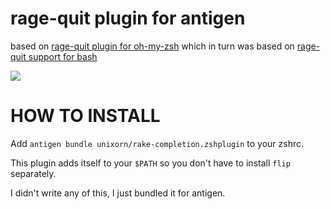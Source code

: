 # rage-quit plugin for antigen

based on [rage-quit plugin for oh-my-zsh](https://gist.github.com/sztupy/9138124) which in turn
was based on [rage-quit support for bash](https://gist.github.com/namuol/9122237)

![](http://i.imgur.com/0wXxXKX.png)

# HOW TO INSTALL
Add ```antigen bundle unixorn/rake-completion.zshplugin``` to your zshrc.

This plugin adds itself to your `$PATH` so you don't have to install
`flip` separately.

I didn't write any of this, I just bundled it for antigen.
